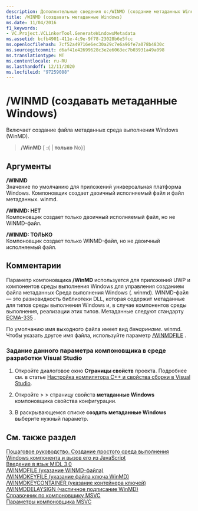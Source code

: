 ```yaml
---
description: Дополнительные сведения о:/WINMD (создание метаданных Windows)
title: /WINMD (создавать метаданные Windows)
ms.date: 11/04/2016
f1_keywords:
- VC.Project.VCLinkerTool.GenerateWindowsMetadata
ms.assetid: bcfb4901-411e-4c9e-9f78-23028b6e5fcc
ms.openlocfilehash: 7cf52a49716e6ec30a29c7e6a96fe7a078b4830c
ms.sourcegitcommit: d6af41e42699628c3e2e6063ec7b03931a49a098
ms.translationtype: MT
ms.contentlocale: ru-RU
ms.lasthandoff: 12/11/2020
ms.locfileid: "97259088"
---
```

# <a name="winmd-generate-windows-metadata"></a>/WINMD (создавать метаданные Windows)

Включает создание файла метаданных среда выполнения Windows (WinMD).

> **/WinMD** \[ **:**{ \| **только** No}]

## <a name="arguments"></a>Аргументы

**/WINMD**<br/>
Значение по умолчанию для приложений универсальная платформа Windows. Компоновщик создает двоичный исполняемый файл и файл метаданных. winmd.

**/WINMD: НЕТ**<br/>
Компоновщик создает только двоичный исполняемый файл, но не WINMD-файл.

**/WINMD: ТОЛЬКО**<br/>
Компоновщик создает только WINMD-файл, но не двоичный исполняемый файл.

## <a name="remarks"></a>Комментарии

Параметр компоновщика **/WinMD** используется для приложений UWP и компонентов среды выполнения Windows для управления созданием файла метаданных Среда выполнения Windows (. winmd). WINMD-файл — это разновидность библиотеки DLL, которая содержит метаданные для типов среды выполнения Windows и, в случае компонентов среды выполнения, реализации этих типов. Метаданные следуют стандарту [ECMA-335](https://www.ecma-international.org/publications/standards/Ecma-335.htm) .

По умолчанию имя выходного файла имеет вид *бинаринаме*. winmd. Чтобы указать другое имя файла, используйте параметр [/WINMDFILE](winmdfile-specify-winmd-file.md) .

### <a name="to-set-this-linker-option-in-the-visual-studio-development-environment"></a>Задание данного параметра компоновщика в среде разработки Visual Studio

1. Откройте диалоговое окно **Страницы свойств** проекта. Подробнее см. в статье [Настройка компилятора C++ и свойства сборки в Visual Studio](../working-with-project-properties.md).

1. Откройте   >    >  страницу свойств **метаданные Windows** компоновщика свойства конфигурации.

1. В раскрывающемся списке **создать метаданные Windows** выберите нужный параметр.

## <a name="see-also"></a>См. также раздел

[Пошаговое руководство. Создание простого среда выполнения Windows компонента и вызов его из JavaScript](/windows/uwp/winrt-components/walkthrough-creating-a-simple-windows-runtime-component-and-calling-it-from-javascript)<br/>
[Введение в язык MIDL 3,0](/uwp/midl-3/intro)<br/>
[/WINMDFILE (указание WINMD-файла)](winmdfile-specify-winmd-file.md)<br/>
[/WINMDKEYFILE (указание файла ключа WinMD)](winmdkeyfile-specify-winmd-key-file.md)<br/>
[/WINMDKEYCONTAINER (указание контейнера ключей)](winmdkeycontainer-specify-key-container.md)<br/>
[/WINMDDELAYSIGN (частичное подписание WinMD)](winmddelaysign-partially-sign-a-winmd.md)<br/>
[Справочник по компоновщику MSVC](linking.md)<br/>
[Параметры компоновщика MSVC](linker-options.md)
